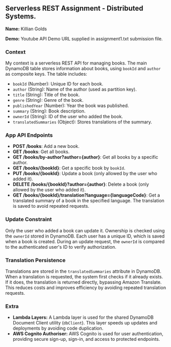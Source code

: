 ## Serverless REST Assignment - Distributed Systems.

**Name:** Killian Golds

**Demo:** Youtube API Demo URL supplied in assignment1.txt submission file.

### Context

My context is a serverless REST API for managing books. The main DynamoDB table stores information about books, using `bookId` and `author` as composite keys. The table includes:

- `bookId` (Number): Unique ID for each book.
- `author` (String): Name of the author (used as partition key).
- `title` (String): Title of the book.
- `genre` (String): Genre of the book.
- `publishedYear` (Number): Year the book was published.
- `summary` (String): Book description.
- `ownerId` (String): ID of the user who added the book.
- `translatedSummaries` (Object): Stores translations of the summary.

### App API Endpoints

- **POST /books**: Add a new book.
- **GET /books**: Get all books.
- **GET /books/by-author?author={author}**: Get all books by a specific author.
- **GET /books/{bookId}**: Get a specific book by `bookId`.
- **PUT /books/{bookId}**: Update a book (only allowed by the user who added it).
- **DELETE /books/{bookId}?author={author}**: Delete a book (only allowed by the user who added it).
- **GET /books/{bookId}/translation?language={languageCode}**: Get a translated summary of a book in the specified language. The translation is saved to avoid repeated requests.

### Update Constraint

Only the user who added a book can update it. Ownership is checked using the `ownerId` stored in DynamoDB. Each user has a unique ID, which is saved when a book is created. During an update request, the `ownerId` is compared to the authenticated user's ID to verify authorization.

### Translation Persistence

Translations are stored in the `translatedSummaries` attribute in DynamoDB. When a translation is requested, the system first checks if it already exists. If it does, the translation is returned directly, bypassing Amazon Translate. This reduces costs and improves efficiency by avoiding repeated translation requests.

### Extra

- **Lambda Layers:** A Lambda layer is used for the shared DynamoDB Document Client utility (`dbClient`). This layer speeds up updates and deployments by avoiding code duplication.
- **AWS Cognito Authoriser:** AWS Cognito is used for user authentication, providing secure sign-up, sign-in, and access to protected endpoints.
